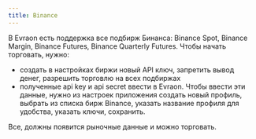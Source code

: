 ```yaml
---
title: Binance
---
```


В Evraon есть поддержка все подбирж Бинанса: Binance Spot, Binance Margin, Binance Futures, Binance Quarterly Futures. Чтобы начать торговать, нужно:

- создать в настройках биржи новый API ключ, запретить вывод денег, разрешить торговлю на всех подбиржах
- полученные api key и api secret ввести в Evraon. Чтобы ввести эти данные, нужно из настроек приложения создать новый профиль, выбрать из списка бирж Binance, указать название профиля для удобства, указать ключи, сохранить.

Все, должны появится рыночные данные и можно торговать.
